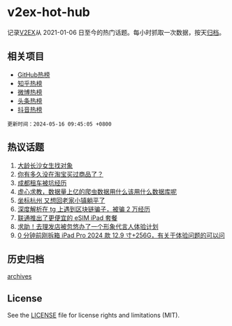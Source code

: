 # v2ex-hot-hub

 记录[V2EX](https://www.v2ex.com/)从 2021-01-06 日至今的热门话题。每小时抓取一次数据，按天[归档](archives)。
 
 ## 相关项目

- [GitHub热榜](https://github.com/it985/github-hot-hub)
- [知乎热榜](https://github.com/it985/zhihu-hot-hub)
- [微博热榜](https://github.com/it985/weibo-hot-hub)
- [头条热榜](https://github.com/it985/toutiao-hot-hub)
- [抖音热榜](https://github.com/it985/douyin-hot-hub)


 `更新时间：2024-05-16 09:45:05 +0800`

## 热议话题

1. [大龄长沙女生找对象](https://www.v2ex.com/t/1040998)
1. [你有多久没在淘宝买过商品了？](https://www.v2ex.com/t/1040955)
1. [成都租车被坑经历](https://www.v2ex.com/t/1040882)
1. [虚心求教，数据量上亿的爬虫数据用什么该用什么数据库呢](https://www.v2ex.com/t/1040896)
1. [坐标杭州 又想回老家小镇躺平了](https://www.v2ex.com/t/1041037)
1. [深度解析在 tg 上遇到区块链骗子，被骗 2 万经历](https://www.v2ex.com/t/1040918)
1. [联通推出了更便宜的 eSIM iPad 套餐](https://www.v2ex.com/t/1040926)
1. [求助！去理发店被忽悠办了一个形象代言人体验计划](https://www.v2ex.com/t/1041046)
1. [0 分钟前刚拆箱 iPad Pro 2024 款 12.9 寸+256G，有关于体验问题的可以问](https://www.v2ex.com/t/1041079)

## 历史归档

[archives](archives)

## License

See the [LICENSE](LICENSE) file for license rights and limitations (MIT).
